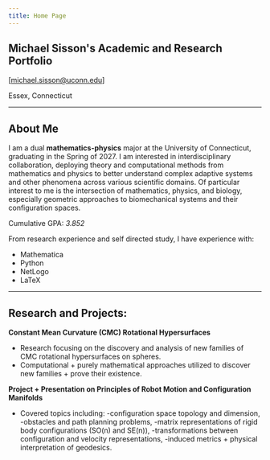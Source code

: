 ```yaml
---
title: Home Page
---
```

## Michael Sisson's Academic and Research Portfolio

[michael.sisson@uconn.edu]

Essex, Connecticut

---

## About Me

I am a dual **mathematics-physics** major at the University of Connecticut, graduating in the Spring of 2027. I am interested in interdisciplinary collaboration, deploying theory and computational methods from mathematics and physics to better understand complex adaptive systems and other phenomena across various scientific domains. Of particular interest to me is the intersection of mathematics, physics, and biology, especially geometric approaches to biomechanical systems and their configuration spaces. 

Cumulative GPA: *3.852*

From research experience and self directed study, I have experience with:

- Mathematica
- Python
- NetLogo
- LaTeX

---

## Research and Projects:

**Constant Mean Curvature (CMC) Rotational Hypersurfaces**
- Research focusing on the discovery and analysis of new families of CMC rotational hypersurfaces on spheres.
- Computational + purely mathematical approaches utilized to discover new families + prove their existence.

**Project + Presentation on Principles of Robot Motion and Configuration Manifolds**
- Covered topics including:
    -configuration space topology and dimension,
    -obstacles and path planning problems,
    -matrix representations of rigid body configurations (SO(n) and SE(n)),
    -transformations between configuration and velocity representations,
    -induced metrics + physical interpretation of geodesics. 
